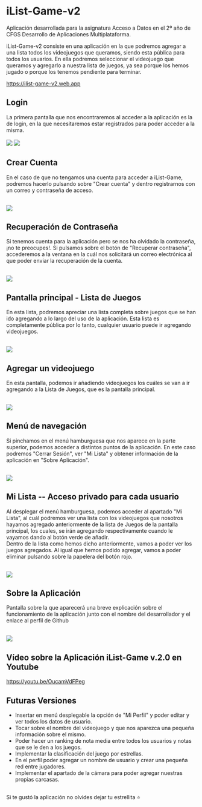 # iList-Game-v2

Aplicación desarrollada para la asignatura Acceso a Datos en el 2º año de CFGS Desarrollo de Aplicaciones Multiplataforma. <br>

iList-Game-v2 consiste en una aplicación en la que podremos agregar a una lista todos los videojuegos que queramos, siendo esta pública para todos los usuarios.
En ella podremos seleccionar el videojuego que queramos y agregarlo a nuestra lista de juegos, ya sea porque los hemos jugado o porque los tenemos pendiente para terminar. <br>

https://ilist-game-v2.web.app

## Login
La primera pantalla que nos encontraremos al acceder a la aplicación es la de login, en la que necesitaremos estar registrados para poder acceder a la misma. <br> <br>
![](1.png)
![](gifemail.gif)

## Crear Cuenta
En el caso de que no tengamos una cuenta para acceder a iList-Game, podremos hacerlo pulsando sobre "Crear cuenta" y dentro registrarnos con un correo y contraseña de acceso. <br> <br>

![](2.png)

## Recuperación de Contraseña
Si tenemos cuenta para la aplicación pero se nos ha olvidado la contraseña, ¡no te preocupes!. Si pulsamos sobre el botón de "Recuperar contraseña", accederemos a la ventana en la cuál nos solicitará un correo electrónica al que poder enviar la recuperación de la cuenta. <br> <br>

![](3.png)

## Pantalla principal - Lista de Juegos
En esta lista, podremos apreciar una lista completa sobre juegos que se han ido agregando a lo largo del uso de la aplicación. Esta lista es completamente pública por lo tanto, cualquier usuario puede ir agregando videojuegos. <br> <br>

![](5.png)

## Agregar un videojuego
En esta pantalla, podemos ir añadiendo videojuegos los cuáles se van a ir agregando a la Lista de Juegos, que es la pantalla principal. <br> <br>

![](6.png)

## Menú de navegación
Si pinchamos en el menú hamburguesa que nos aparece en la parte superior, podemos acceder a distintos puntos de la aplicación. En este caso podremos "Cerrar Sesión", ver "Mi Lista" y obtener información de la aplicación en "Sobre Aplicación". <br> <br>

![](7.png)

## Mi Lista -- Acceso privado para cada usuario
Al desplegar el menú hamburguesa, podemos acceder al apartado "Mi Lista", al cuál podremos ver una lista con los videojuegos que nosotros hayamos agregado anteriormente de la lista de Juegos de la pantalla principal, los cuales, se irán agregando respectivamente cuando le vayamos dando al botón verde de añadir. <br>
Dentro de la lista como hemos dicho anteriormente, vamos a poder ver los juegos agregados. Al igual que hemos podido agregar, vamos a poder eliminar pulsando sobre la papelera del botón rojo. <br> <br>

![](8.png)

## Sobre la Aplicación
Pantalla sobre la que aparecerá una breve explicación sobre el funcionamiento de la aplicación junto con el nombre del desarrollador y el enlace al perfil de Github <br> <br>

![](9.png)

## Vídeo sobre la Aplicación iList-Game v.2.0 en Youtube

https://youtu.be/OucamVdFPeg

## Futuras Versiones
- Insertar en menú desplegable la opción de "Mi Perfil" y poder editar y ver todos los datos de usuario.
- Tocar sobre el nombre del videojuego y que nos aparezca una pequeña información sobre el mismo.
- Poder hacer un ranking de nota media entre todos los usuarios y notas que se le den a los juegos.
- Implementar la clasificación del juego por estrellas.
- En el perfil poder agregar un nombre de usuario y crear una pequeña red entre jugadores.
- Implementar el apartado de la cámara para poder agregar nuestras propias carcasas.

##
Si te gustó la aplicación no olvides dejar tu estrellita ⭐



